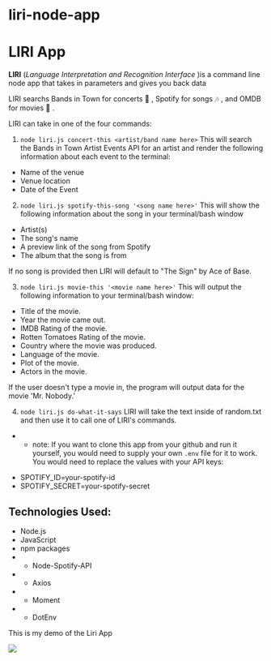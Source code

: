# liri-node-app

# LIRI App

**LIRI** (*Language Interpretation and Recognition Interface* )is a command line node app that takes in parameters and gives you back data 

LIRI searchs Bands in Town for concerts :guitar: , Spotify for songs :notes: , and OMDB for movies :movie_camera: .

LIRI can take in one of the four commands:

1. `node liri.js concert-this <artist/band name here>`
This will search the Bands in Town Artist Events API for an artist and render the following information about each event to the terminal:

- Name of the venue
- Venue location
- Date of the Event

2. `node liri.js spotify-this-song '<song name here>'`
This will show the following information about the song in your terminal/bash window

- Artist(s)
- The song's name
- A preview link of the song from Spotify
- The album that the song is from

If no song is provided then LIRI will default to "The Sign" by Ace of Base.


3. `node liri.js movie-this '<movie name here>'`
This will output the following information to your terminal/bash window:

- Title of the movie.
- Year the movie came out.
- IMDB Rating of the movie.
- Rotten Tomatoes Rating of the movie.
- Country where the movie was produced.
- Language of the movie.
- Plot of the movie.
- Actors in the movie.

If the user doesn't type a movie in, the program will output data for the movie 'Mr. Nobody.'

4. `node liri.js do-what-it-says`
LIRI will take the text inside of random.txt and then use it to call one of LIRI's commands.


  * * note: If you want to clone this app from your github and run it yourself, you would need to supply your own `.env` file for it to work. You would need to replace the values with your API keys:
  - SPOTIFY_ID=your-spotify-id
  - SPOTIFY_SECRET=your-spotify-secret


## Technologies Used:

* Node.js
* JavaScript
* npm packages
* * Node-Spotify-API
* * Axios
* * Moment
* * DotEnv


This is my demo of the Liri App

![](http://g.recordit.co/TiUrCpS2bh.gif)